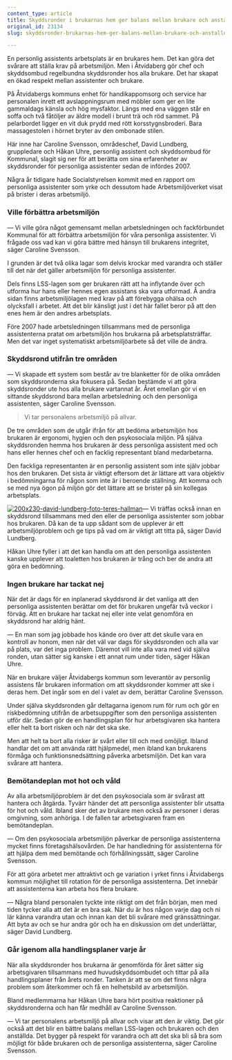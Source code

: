 ```yaml
---
content_type: article
title: Skyddsronder i brukarnas hem ger balans mellan brukare och anställd
original_id: 23134
slug: skyddsronder-brukarnas-hem-ger-balans-mellan-brukare-och-anstalld

---
```


En personlig assistents arbetsplats är en brukares hem. Det kan göra det svårare att ställa krav på arbetsmiljön. Men i Åtvidaberg gör chef och skyddsombud regelbundna skyddsronder hos alla brukare. Det har skapat en ökad respekt mellan assistenter och brukare.

På Åtvidabergs kommuns enhet för handikappomsorg och service har personalen inrett ett avslappningsrum med möbler som ger en lite gammaldags känsla och hög mysfaktor. Längs med ena väggen står en soffa och två fåtöljer av äldre modell i brunt trä och röd sammet. På pelarbordet ligger en vit duk prydd med rött korsstygnsbroderi. Bara massagestolen i hörnet bryter av den ombonade stilen.

Här inne har Caroline Svensson, områdeschef, David Lundberg, gruppledare och Håkan Uhre, personlig assistent och skyddsombud för Kommunal, slagit sig ner för att berätta om sina erfarenheter av skyddsronder för personliga assistenter sedan de infördes 2007.

Några år tidigare hade Socialstyrelsen kommit med en rapport om personliga assistenter som yrke och dessutom hade Arbetsmiljöverket visat på brister i deras arbetsmiljö.

### Ville förbättra arbetsmiljön

— Vi ville göra något gemensamt mellan arbetsledningen och fackförbundet Kommunal för att förbättra arbetsmiljön för våra personliga assistenter. Vi frågade oss vad kan vi göra bättre med hänsyn till brukarens integritet, säger Caroline Svensson.

I grunden är det två olika lagar som delvis krockar med varandra och ställer till det när det gäller arbetsmiljön för personliga assistenter.

Dels finns LSS-lagen som ger brukaren rätt att ha inflytande över och utforma hur hans eller hennes egen assistans ska vara utformad. Å andra sidan finns arbetsmiljölagen med krav på att förebygga ohälsa och olycksfall i arbetet. Att det blir känsligt just i det här fallet beror på att den enes hem är den andres arbetsplats.

Före 2007 hade arbetsledningen tillsammans med de personliga assistenterna pratat om arbetsmiljön hos brukarna på arbetsplatsträffar. Men det var inget systematiskt arbetsmiljöarbete så det ville de ändra.

### Skyddsrond utifrån tre områden

— Vi skapade ett system som består av tre blanketter för de olika områden som skyddsronderna ska fokusera på. Sedan bestämde vi att göra skyddsronder ute hos alla brukare vartannat år. Året emellan gör vi en sittande skyddsrond bara mellan arbetsledning och den personliga assistenten, säger Caroline Svensson.

> Vi tar personalens arbetsmiljö på allvar.

De tre områden som de utgår ifrån för att bedöma arbetsmiljön hos brukaren är ergonomi, hygien och den psykosociala miljön. På själva skyddsronden hemma hos brukaren är dess personliga assistent med och hans eller hennes chef och en facklig representant bland medarbetarna.

Den fackliga representanten är en personlig assistent som inte själv jobbar hos den brukaren. Det sista är viktigt eftersom det är lättare att vara objektiv i bedömningarna för någon som inte är i beroende ställning. Att komma och se med nya ögon på miljön gör det lättare att se brister på sin kollegas arbetsplats.

[![200x230-david-lundberg-foto-teres-hallman](https://www.suntarbetsliv.se/wp-content/uploads/2017/01/200x230-david-lundberg-foto-teres-hallman.jpg)](https://www.suntarbetsliv.se/wp-content/uploads/2017/01/200x230-david-lundberg-foto-teres-hallman.jpg)— Vi träffas också innan en skyddsrond tillsammans med den eller de personliga assistenter som jobbar hos brukaren. Då kan de ta upp sådant som de upplever är ett arbetsmiljöproblem och ge tips på vad om är viktigt att titta på, säger David Lundberg.

Håkan Uhre fyller i att det kan handla om att den personliga assistenten kanske upplever att toaletten hos brukaren är trång och ber de andra att göra en bedömning.

### Ingen brukare har tackat nej

När det är dags för en inplanerad skyddsrond är det vanliga att den personliga assistenten berättar om det för brukaren ungefär två veckor i förväg. Att en brukare har tackat nej eller inte velat genomföra en skyddsrond har aldrig hänt.

— En man som jag jobbade hos kände oro över att det skulle vara en kontroll av honom, men när det väl var dags för skyddsronden och alla var på plats, var det inga problem. Däremot vill inte alla vara med vid själva ronden, utan sätter sig kanske i ett annat rum under tiden, säger Håkan Uhre.

När en brukare väljer Åtvidabergs kommun som leverantör av personlig assistens får brukaren information om att skyddsronder kommer att ske i deras hem. Det ingår som en del i valet av dem, berättar Caroline Svensson.

Under själva skyddsronden går deltagarna igenom rum för rum och gör en riskbedömning utifrån de arbetsuppgifter som den personliga assistenten utför där. Sedan gör de en handlingsplan för hur arbetsgivaren ska hantera eller helt ta bort risken och när det ska ske.

Men att helt ta bort alla risker är svårt eller till och med omöjligt. Ibland handlar det om att använda rätt hjälpmedel, men ibland kan brukarens förmåga och funktionsnedsättning påverka arbetsmiljön. Det kan vara svårare att hantera.

### Bemötandeplan mot hot och våld

Av alla arbetsmiljöproblem är det den psykosociala som är svårast att hantera och åtgärda. Tyvärr händer det att personliga assistenter blir utsatta för hot och våld. Ibland sker det av brukare men också av personer i deras omgivning, som anhöriga. I de fallen tar arbetsgivaren fram en bemötandeplan.

— Om den psykosociala arbetsmiljön påverkar de personliga assistenterna mycket finns företagshälsovården. De har handledning för assistenterna för att hjälpa dem med bemötande och förhållningssätt, säger Caroline Svensson.

För att göra arbetet mer attraktivt och ge variation i yrket finns i Åtvidabergs kommun möjlighet till rotation för de personliga assistenterna. Det innebär att assistenterna kan arbeta hos flera brukare.

— Några bland personalen tyckte inte riktigt om det från början, men med tiden tycker alla att det är en bra sak. När du är hos någon varje dag och ni lär känna varandra utan och innan kan det bli svårare med gränssättningar. Att byta av och se hur andra gör och ha en diskussion om det underlättar, säger David Lundberg.

### Går igenom alla handlingsplaner varje år

När alla skyddsronder hos brukarna är genomförda för året sätter sig arbetsgivaren tillsammans med huvudskyddsombudet och tittar på alla handlingsplaner från årets ronder. Tanken är att se om det finns några problem som återkommer och få en helhetsbild av arbetsmiljön.

Bland medlemmarna har Håkan Uhre bara hört positiva reaktioner på skyddsronderna och han får medhåll av Caroline Svensson.

— Vi tar personalens arbetsmiljö på allvar och visar att den är viktig. Det gör också att det blir en bättre balans mellan LSS-lagen och brukaren och den anställda. Det bygger på respekt för varandra och att det ska bli så bra som möjligt för både brukaren och de personliga assistenterna, säger Caroline Svensson.

